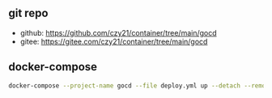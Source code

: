 ## git repo
  - github: https://github.com/czy21/container/tree/main/gocd
  - gitee: https://gitee.com/czy21/container/tree/main/gocd
## docker-compose
```bash
docker-compose --project-name gocd --file deploy.yml up --detach --remove-orphans
```